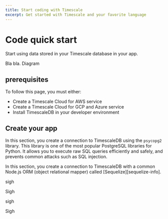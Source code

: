 ```yaml
---
title: Start coding with Timescale
excerpt: Get started with Timescale and your favorite language
---
```


# Code quick start

Start using data stored in your Timescale database in your app.

Bla bla. Diagram

## prerequisites

To follow this page, you must either:

* Create a Timescale Cloud for AWS service
* Create a Timescale Cloud for GCP and Azure service
* Install TimescaleDB in your developer environment

## Create your app

<Tabs label="Start Coding">

<Tab title="Python">

In this section, you create a connection to TimescaleDB using the `psycopg2`
library. This library is one of the most popular PostgreSQL libraries for
Python. It allows you to execute raw SQL queries efficiently and safely, and
prevents common attacks such as SQL injection.

</Tab>

<Tab title="Node.js">

In this section, you create a connection to TimescaleDB with a common Node.js
ORM (object relational mapper) called [Sequelize][sequelize-info].

</Tab>

<Tab title="Ruby">

sigh

</Tab>

<Tab title="Go">

Sigh

</Tab>

<Tab title="Java">

sigh

</Tab>

<Tab title=".NET">

Sigh

</Tab>

</Tabs>